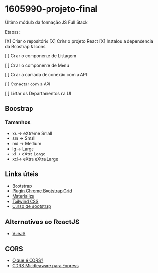 # 1605990-projeto-final
Último módulo da formação JS Full Stack

Etapas:

[X] Criar o repositório
[X] Criar o projeto React
[X] Instalou a dependencia da Boostrap & Icons

[ ] Criar o componente de Listagem

[ ] Criar o componente de Menu

[ ] Criar a camada de conexão com a API

[ ] Conectar com a API

[ ] Listar os Departamentos na UI


## Boostrap
### Tamanhos
- xs -> eXtreme Small 
- sm -> Small 
- md -> Medium
- lg -> Large
- xl -> eXtra Large
- xxl-> eXtra eXtra Large


## Links úteis
* [Bootstrap](https://getbootstrap.com/)
* [Plugin Chrome Bootstrap Grid](https://chrome.google.com/webstore/detail/bootstrap-grid-overlay/mnlklmelflkheijccafopdohgclfefcg)
* [Materialize](https://materializecss.com/)
* [Tailwind CSS](https://tailwindcss.com/)
* [Curso de Bootstrap](https://www.youtube.com/watch?v=u5vQXAlDmRo&list=PLtZIOdazLJQgQMM8Ori4IFmUGNRCHBd-m)

## Alternativas ao ReactJS
* [VueJS](https://vuejs.org/)

## CORS
* [O que é CORS?](https://developer.mozilla.org/pt-BR/docs/Web/HTTP/CORS)
* [CORS Middleaware para Express](https://expressjs.com/en/resources/middleware/cors.html)